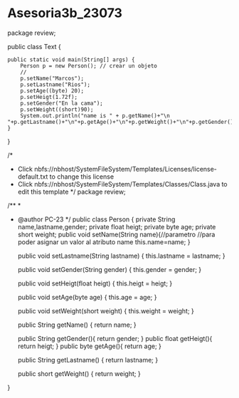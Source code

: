 # Asesoria3b_23073

package review;

public class Text {

    public static void main(String[] args) {
        Person p = new Person(); // crear un objeto
        //
        p.setName("Marcos");
        p.setLastname("Rios");
        p.setAge((byte) 20);
        p.setHeigt(1.72f);
        p.setGender("En la cama");
        p.setWeight((short)90);
        System.out.println("name is " + p.getName()+"\n "+p.getLastname()+"\n"+p.getAge()+"\n"+p.getWeight()+"\n"+p.getGender()+"\n"+p.getWeight());
    }
    
}


/*
 * Click nbfs://nbhost/SystemFileSystem/Templates/Licenses/license-default.txt to change this license
 * Click nbfs://nbhost/SystemFileSystem/Templates/Classes/Class.java to edit this template
 */
package review;

/**
 *
 * @author PC-23
 */
public class Person {
    private String name,lastname,gender;
    private float heigt;
    private byte age;
    private short weight;
    public void setName(String name){//parametro //para poder asignar un valor al atributo  name
        this.name=name;
    }

    public void setLastname(String lastname) {
        this.lastname = lastname;
    }

    public void setGender(String gender) {
        this.gender = gender;
    }

    public void setHeigt(float heigt) {
        this.heigt = heigt;
    }

    public void setAge(byte age) {
        this.age = age;
    }

    public void setWeight(short weight) {
        this.weight = weight;
    }
    
     public String getName() {
        return name;
    }
     
    public String getGender(){
       return gender;
}
    public float getHeigt(){
       return heigt;
}
    public byte getAge(){
       return age;
}

    public String getLastname() {
        return lastname;
    }

    public short getWeight() {
        return weight;
    }
    
}
